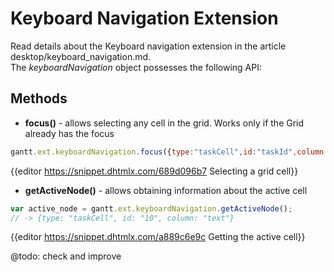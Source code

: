 Keyboard Navigation Extension
==========================

Read details about the Keyboard navigation extension in the article desktop/keyboard_navigation.md. <br>
The *keyboardNavigation* object possesses the following API:

Methods
----------

- **focus()** - allows selecting any cell in the grid. Works only if the Grid already has the focus

~~~js
gantt.ext.keyboardNavigation.focus({type:"taskCell",id:"taskId",column:"columnName"});
~~~

{{editor 	https://snippet.dhtmlx.com/689d096b7		Selecting a grid cell}}

- **getActiveNode()** - allows obtaining information about the active cell

~~~js
var active_node = gantt.ext.keyboardNavigation.getActiveNode();
// -> {type: "taskCell", id: "10", column: "text"}
~~~

{{editor	https://snippet.dhtmlx.com/a889c6e9c		Getting the active cell}}

@todo: check and improve